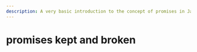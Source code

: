 ```yaml
---
description: A very basic introduction to the concept of promises in Javascript
---
```


# promises kept and broken

